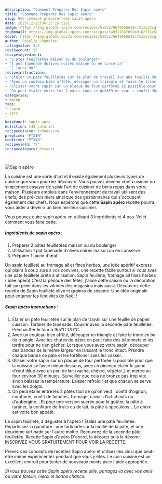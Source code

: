 ```yaml
---
description: "Comment Préparer Des Sapin apéro"
title: "Comment Préparer Des Sapin apéro"
slug: 985-comment-preparer-des-sapin-apero
date: 2020-12-21T06:25:26.528Z
image: https://img-global.cpcdn.com/recipes/5a932766f096bd18/751x532cq70/sapin-apero-photo-principale-de-la-recette.jpg
thumbnail: https://img-global.cpcdn.com/recipes/5a932766f096bd18/751x532cq70/sapin-apero-photo-principale-de-la-recette.jpg
cover: https://img-global.cpcdn.com/recipes/5a932766f096bd18/751x532cq70/sapin-apero-photo-principale-de-la-recette.jpg
author: Rosalie Chandler
ratingvalue: 3.3
reviewcount: 15
recipeingredient:
- "2 ptes feuilletes maison ou du boulanger"
- "1 pot tapenade dolives noires maison ou en conserve"
- "1 jaune duf"
recipeinstructions:
- "Étaler un pate feuilletée sur le plan de travail sur une feuille de papier cuisson. Tartiner de tapenade. Couvrir avec la seconde pâte feuilletée. Préchauffer le four à 165°C 170°C."
- "Avec un couteau bien affûté, découper un triangle et faire le tronc en ba du triangle. Avec les chutes de pâtes on peut faire des bâtonnets et les tordre pour ne rien gâcher. Lorsque vous avez votre sapin, découper des bandes de la même largeur en laissant le tronc intact. Prendre chaque bande de pâte et les tortilloner sans les casser."
- "Glisser votre sapin sur un plaque de four perforée si possible pour que la cuisson se fasse mieux dessous, avec un pinceau étaler le jaune d&#39;œuf dilué avec un peu de lait (vache, chèvre, végétal..) et mettre au four environ 30 minutes. Surveiller que cela ne bronze pas trop vite sinon baissez la température. Laisser refroidir et que chacun se serve avec les doigts."
- "On peut étaler entre les 2 pâtes tout ce qu&#39;on veut : confit d&#39;oignon, moutarde, confit de tomates, fromage, caviar d&#39;artichauts ou d&#39;aubergine... Et pour une version sucrée pour le goûter, la pâte à tartiner, la confiture de fruits ou de lait, la pâte à speculoos... Le choix est votre bon appétit."
categories:
- Resep
tags:
- sapin
- apro

katakunci: sapin apro 
nutrition: 142 calories
recipecuisine: Indonesian
preptime: "PT31M"
cooktime: "PT34M"
recipeyield: "2"
recipecategory: Dessert

---
```



![Sapin apéro](https://img-global.cpcdn.com/recipes/5a932766f096bd18/751x532cq70/sapin-apero-photo-principale-de-la-recette.jpg)

La cuisine est une sorte d'art et il existe également plusieurs types de cuisine que vous pourriez découvrir. Vous pouvez devenir chef cuisinier ou simplement essayer de saisir l'art de cuisiner de bons repas dans votre maison. Plusieurs emplois dans l'environnement de travail utilisent des chefs, des pré-cuisiniers ainsi que des gestionnaires qui s'occupent également des chefs. Nous espérons que cette <strong> Sapin apéro </strong> recette pourra vous aider à devenir un bien meilleur cuisinier.

<!--inarticleads1-->

Vous pouvez cuire sapin apéro en utilisant 3 Ingrédients et 4 pas. Voici comment vous faire cette.

##### Ingrédients de sapin apéro :

1. Préparer 2 pâtes feuilletées maison ou du boulanger
1. Utilisation 1 pot tapenade d&#39;olives noires maison ou en conserve
1. Préparer 1 jaune d&#39;œuf


Un sapin feuilleté au fromage ail et fines herbes, une idée apéritif express qui plaira à coup sure à vos convives, une recette facile surtout si vous avez une pâte feuilleté prête à utilisation. Sapin feuilleté, fromage ail fines herbes ( idée apéro) C&#39;est la période des fêtes, j&#39;aime cette saison ou la décoration fait son plein dans les vitrines des magasins mais aussi. Découvrez cette recette de Sapin feuilleté olive et graines de sésame. Une idée originale pour entamer les festivités de Noël ! 

<!--inarticleads2-->

##### Sapin apéro instructions :

1. Étaler un pate feuilletée sur le plan de travail sur une feuille de papier cuisson. Tartiner de tapenade. Couvrir avec la seconde pâte feuilletée. Préchauffer le four à 165°C 170°C.
1. Avec un couteau bien affûté, découper un triangle et faire le tronc en ba du triangle. Avec les chutes de pâtes on peut faire des bâtonnets et les tordre pour ne rien gâcher. Lorsque vous avez votre sapin, découper des bandes de la même largeur en laissant le tronc intact. Prendre chaque bande de pâte et les tortilloner sans les casser.
1. Glisser votre sapin sur un plaque de four perforée si possible pour que la cuisson se fasse mieux dessous, avec un pinceau étaler le jaune d&#39;œuf dilué avec un peu de lait (vache, chèvre, végétal..) et mettre au four environ 30 minutes. Surveiller que cela ne bronze pas trop vite sinon baissez la température. Laisser refroidir et que chacun se serve avec les doigts.
1. On peut étaler entre les 2 pâtes tout ce qu&#39;on veut : confit d&#39;oignon, moutarde, confit de tomates, fromage, caviar d&#39;artichauts ou d&#39;aubergine... Et pour une version sucrée pour le goûter, la pâte à tartiner, la confiture de fruits ou de lait, la pâte à speculoos... Le choix est votre bon appétit.


Le sapin feuilleté, à déguster à l&#39;apéro ! Étalez une pâte feuilletée. Répartissez la garniture : une tartinade sur la moitié de la pâte, et une deuxième tartinade sur l&#39;autre moitié. Recouvrez de la seconde pâte feuilletée. Recette Sapin d&#39;apéro D&#39;abord, le décorer puis le dévorer. INSCRIVEZ-VOUS GRATUITEMENT POUR VOIR LA RECETTE. 

<!--inarticleads1-->

<p>
Prenez ces concepts de recettes Sapin apéro et utilisez-les ainsi que peut-être même expérimentez pendant que vous y êtes. Le coin cuisine est un excellent endroit pour tenter de nouveaux points avec l'aide appropriée.
</p>

<p>
<i>Si vous trouvez cette Sapin apéro recette utile, partagez-la avec vos amis ou votre famille, merci et bonne chance.</i>
</p>
